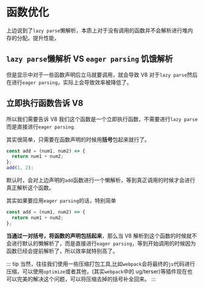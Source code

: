 # 函数优化

上边说到了`lazy parse`懒解析，本质上对于没有调用的函数并不会解析进行堆内存的分配。提升性能，

## `lazy parse`懒解析 VS `eager parsing` 饥饿解析

但是显示中对于一些函数声明后立马就要调用，就会导致 V8 对于`lazy parse`然后在进行`eager parsing`，实际上会导致效率被降低了。

## 立即执行函数告诉 V8

所以我们需要告诉 V8 我们这个函数是一个立即执行函数，不需要进行`lazy parse`而是直接进行`eager parsing`.

其实很简单，只需要在函数声明的时候用**括号**包起来就行了。

```js
const add = (num1, num2) => {
  return num1 + num2;
};
add(1, 2);
```

默认时，会对上边声明的`add`函数进行一个懒解析，等到真正调用的时候才会进行真正解析这个函数。

其实如果要应用`eager parsing`的话，特别简单

```js
const add = (num1, num2) => {
  return num1 + num2;
};
```

**当通过一对括号，将函数的声明包括起来**，那么当 V8 解析到这个函数的时候就不会进行默认的懒解析了，而是直接进行`eager parsing`，等到开始调用的时候因为函数已经会提前解析了，所以效率就特别高了。

::: tip
当然，往往我们使用一些压缩打包工具,比如`webpack`会将最终的`js`代码进行压缩，可以使用`optimize`或者其他，(其实`webpack`中的 ug/terser)等插件现在也可以完美的解决这个问题，可以将压缩去掉的括号补全回来。
:::
